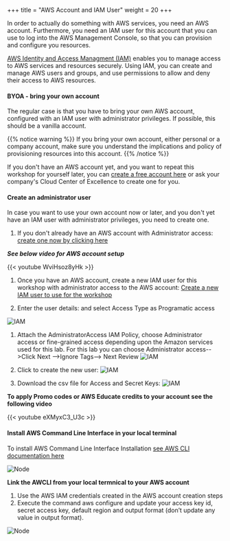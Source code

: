 +++
title = "AWS Account and IAM User"
weight = 20
+++

In order to actually do something with AWS services, you need an AWS account. Furthermore, you need an IAM user for this account that you can use to log into the AWS Management Console, so that you can provision and configure you resources.

[AWS Identity and Access Managment (IAM)](https://aws.amazon.com/iam/) enables you to manage access to AWS services and resources securely. Using IAM, you can create and manage AWS users and groups, and use permissions to allow and deny their access to AWS resources.

#### BYOA - bring your own account

The regular case is that you have to bring your own AWS account, configured with an IAM user with administrator privileges. If possible, this should be a vanilla account.

{{% notice warning %}}
If you bring your own account, either personal or a company account, make sure you understand the implications and policy of provisioning resources into this account.
{{% /notice %}}

If you don't have an AWS account yet, and you want to repeat this workshop for yourself later, you can [create a free account here](https://portal.aws.amazon.com/billing/signup) or ask your company's Cloud Center of Excellence to create one for you.

#### Create an administrator user

In case you want to use your own account now or later, and you don't yet have an IAM user with administrator privileges, you need to create one.

1. If you don't already have an AWS account with Administrator access: [create
one now by clicking here](https://aws.amazon.com/free/?all-free-tier.sort-by=item.additionalFields.SortRank&all-free-tier.sort-order=asc)

***See below video for AWS account setup***

{{< youtube WviHsoz8yHk >}}

1. Once you have an AWS account, create a new IAM user for this workshop
with administrator access to the AWS account:
[Create a new IAM user to use for the workshop](https://console.aws.amazon.com/iam/home?#/users$new)

1. Enter the user details: and select Access Type as Programatic access

![IAM](../100-introduction/images/iam-1-create-user.png "IAM")

1. Attach the AdministratorAccess IAM Policy, choose Administrator access or fine-grained access depending 
upon the Amazon services used for this lab. For this lab you can choose Administrator access-->Click Next -->Ignore Tags--> Next Review
![IAM](../100-introduction/images/iam-2-attach-policy.png "IAM")

1. Click to create the new user:
![IAM](../100-introduction/images/iam-3-create-user.png "IAM")

1. Download the csv file for Access and Secret Keys:
![IAM](../100-introduction/images/iam-4-save-url.png "IAM")

**To apply Promo codes or AWS Educate credits to your account see the following video**

{{< youtube eXMyxC3_U3c >}}

#### Install AWS Command Line Interface in your local terminal

To install AWS Command Line Interface Installation [see AWS CLI documentation here](https://docs.aws.amazon.com/cli/latest/userguide/cli-chap-welcome.html)

![Node](../100-introduction/images/awscli.png "Node")

**Link the AWCLI from your local termnical to your AWS account**

1. Use the AWS IAM credentials created in the AWS account creation steps
2. Execute the command aws configure and update your access key id, secret access key, default region and output format (don’t update any value in output format).

![Node](../100-introduction/images/awsconfigure.png "Node")
